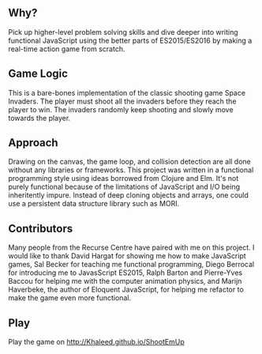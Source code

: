 ## Why?

Pick up higher-level problem solving skills and dive deeper into writing functional JavaScript using the better parts of ES2015/ES2016 by making a real-time action game from scratch.

## Game Logic

This is a bare-bones implementation of the classic shooting game Space Invaders. The player must shoot all the invaders before they reach the player to win. The invaders randomly keep shooting and slowly move towards the player.

## Approach

Drawing on the canvas, the game loop, and collision detection are all done without any libraries or frameworks. This project was written in a functional programming style using ideas borrowed from Clojure and Elm. It's not purely functional because of the limitations of JavaScript and I/O being inheritently impure. Instead of deep cloning objects and arrays, one could use a persistent data structure library such as MORI.

## Contributors

Many people from the Recurse Centre have paired with me on this project. I would like to thank David Hargat for showing me how to make JavaScript games, Sal Becker for teaching me functional programming, Diego Berrocal for introducing me to JavasScript ES2015, Ralph Barton and Pierre-Yves Baccou for helping me with the computer animation physics, and Marijn Haverbeke, the author of Eloquent JavaScript, for helping me refactor to make the game even more functional.

## Play

Play the game on http://Khaleed.github.io/ShootEmUp


<a href='http://www.recurse.com' title='Made with love at the Recurse Center'><img src='https://cloud.githubusercontent.com/assets/2883345/11322973/9e557144-910b-11e5-959a-8fdaaa4a88c5.png' height='14px'/></a>
